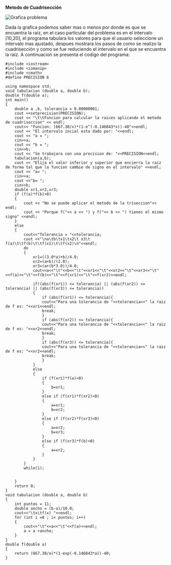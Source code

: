 **Metodo de Cuadrisección**

![Grafica problema](https://a34f2e3d-a-62cb3a1a-s-sites.googlegroups.com/site/g03metodosnumericos2012/unidad-ii/Nueva%20imagen%20%283%29.bmp?attachauth=ANoY7crcglfRfDUnk1Wx53YDIjSPzdU9Y6yDfqUXVgTYw4nqoZ9bsmZI58Qw8HVVtEPlFpZkMZz6rtTPSJftf3ii64aDnBIgJAdL1LlugoU_zGRUA97S9O55Na3Zy_JQZOOcQNoc1Xu0q3QbFKIbu4knTumZcdTC4jXJ9pPv2YbiBhbK73XHFOxJK3y8aDhTol5sydq34873Jd8Um2O1oswIgL56e-Ga0kufnc4dIQiyFQECsueqvDtTDcwGWMiUzFkYGIKjk79g&attredirects=0)

Dada la grafica podemos saber mas o menos por donde es que se encuentra la raiz, en el caso particular del problema es en el intervalo [10,20], el programa tabulara los valores para que el usuario seleccione un intervalo mas ajustado, despues mostrara los pasos de como se realizo la cuadrisección y como se fue reduciendo el intervalo en el que se encuentra la raiz.
A continuacion se presenta el codigo del programa:

    #include <iostream>
    #include <iomanip>
    #include <cmath>
    #define PRECISION 6
    
    using namespace std;
    void tabulacion (double a, double b);
    double f(double a);
    int main()
    {
        double a ,b, tolerancia = 0.00000001;
        cout <<setprecision(PRECISION);
        cout << "\t\tFuncion para calcular la raices aplicando el metodo de cuadriseccion" << endl;
        cout<< "Funcion: (667.38/x)*(1-e^(-0.146843*x))-40"<<endl;
        cout << "El intervalo incial esta dado por: "<<endl;
        cout << "a = ";
        cin>>a;
        cout << "b = ";
        cin>>b;
        cout << "Se trabajara con una precision de: "<<PRECISION<<endl;
        tabulacion(a,b);
        cout << "Elija el valor inferior y superior que encierra la raiz de forma tal que la funcion cambie de signo en el intervalo" <<endl;
        cout << "a= ";
        cin>>a;
        cout <<"b= ";
        cin>>b;
        double xr1,xr2,xr3;
        if (f(a)*f(b)>0)
        {
            cout << "No se puede aplicar el metodo de la triseccion"<< endl;
            cout << "Porque f("<< a << ") y f("<< b << ") tienes el mismo signo" <<endl;
        }
        else
        {
            cout<<"Tolerancia = "<<tolerancia;
            cout <<"\na\tb\tx1\tx2\t x3\t f(a)\t\tf(b)\t\tf(x1)\t\tf(x2)\n"<<endl;
            do
            {
                xr1=((3.0*a)+b)/4.0;
                xr2=(a+b)/(2.0);
                xr3=(a+(b*3.0))/4.0;
                cout<<a<<"\t"<<b<<"\t"<<xr1<<"\t"<<xr2<<"\t"<<xr3<<"\t"<<f(a)<<"\t"<<f(b)<<"\t"<<f(xr1)<<"\t"<<f(xr2)<<endl;
    
                if((abs(f(xr1)) <= tolerancia) || (abs(f(xr2)) <= tolerancia) || (abs(f(xr3)) <= tolerancia))
                {
                    if (abs(f(xr1)) <= tolerancia){
                    cout<<"Para una tolerancia de "<<tolerancia<<" la raiz de f es: "<<xr1<<endl;
                    break;
                    }
                    if (abs(f(xr2)) <= tolerancia){
                    cout<<"Para una tolerancia de "<<tolerancia<<" la raiz de f es: "<<xr2<<endl;
                    break;
                    }
                    if (abs(f(xr3)) <= tolerancia){
                    cout<<"Para una tolerancia de "<<tolerancia<<" la raiz de f es: "<<xr2<<endl;
                    break;
                    }
                }
                else
                {
                    if (f(xr1)*f(a)<0)
                    {
                        b=xr1;
                    }
                    else if (f(xr1)*f(xr2)<0)
                    {
                        a=xr1;
                        b=xr2;
                    }
                    else if (f(xr2)*f(xr3)<0)
                    {
                        a=xr2;
                        b=xr3;
                    }
                    else if (f(xr3)*f(b)<0)
                    {
                        a=xr2;
                    }
                }
            }
            while(1);
    
    
        }
        return 0;
    }
    void tabulacion (double a, double b)
    {
        int puntos = 11;
        double ancho = (b-a)/10.0;
        cout<<"\tx\tf(x) "<<endl;
        for (int i =0 ; i< puntos; i++)
        {
            cout<<"\t"<<a<<"\t"<<f(a)<<endl;
            a = a +ancho;
        }
    }
    double f(double a)
    {
        return (667.38/a)*(1-exp(-0.146843*a))-40;
    }

